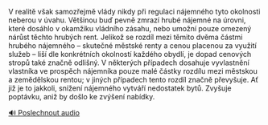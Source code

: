 
V realitě však samozřejmě vlády nikdy při regulaci nájemného tyto okolnosti neberou v úvahu. Většinou buď pevně zmrazí hrubé nájemné na úrovni, které dosáhlo v okamžiku vládního zásahu, nebo umožní pouze omezený nárůst těchto hrubých rent. Jelikož se rozdíl mezi těmito dvěma částmi hrubého nájemného – skutečné městské renty a cenou placenou za využití služeb – liší dle konkrétních okolností každého obydlí, je dopad cenových stropů také značně odlišný. V některých případech dosahuje vyvlastnění vlastníka ve prospěch nájemníka pouze malé částky rozdílu mezi městskou a zemědělskou rentou; v jiných případech tento rozdíl značně převyšuje. Ať již je to jakkoli, snížení nájemného vytváří nedostatek bytů. Zvyšuje poptávku, aniž by došlo ke zvýšení nabídky.

[🔊 Poslechnout audio](/data/7-paragraphs/audio/chapter_152/para_005-V-realit-vak-samozejm-vldy-nikdy-pi-regulaci.mp3)
